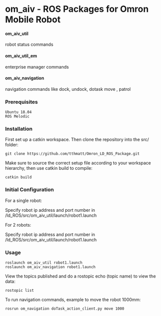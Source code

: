 # om_aiv - ROS Packages for Omron Mobile Robot

#### om_aiv_util
robot status commands 

#### om_aiv_util_em
enterprise manager commands 

#### om_aiv_navigation
navigation commands like dock, undock, dotask move , patrol



### Prerequisites
```
Ubuntu 18.04
ROS Melodic 
```

### Installation

First set up a catkin workspace.
Then clone the repository into the src/ folder:
```
git clone https://github.com/tthmatt/Omron_LD_ROS_Package.git
```
Make sure to source the correct setup file according to your workspace hierarchy, then use catkin build to compile:
```
catkin build
```
### Initial Configuration
For a single robot:

Specify robot ip address and port number in /ld_ROS/src/om_aiv_util/launch/robot1.launch

For 2 robots:

Specify robot ip address and port number in /ld_ROS/src/om_aiv_util/launch/robot1.launch


### Usage
```
roslaunch om_aiv_util robot1.launch
roslaunch om_aiv_navigation robot1.launch
```

View the topics published and do a rostopic echo (topic name) to view the data:
```
rostopic list
```

To run navigation commands, example to move the robot 1000mm:
```
rosrun om_navigation doTask_action_client.py move 1000
```

